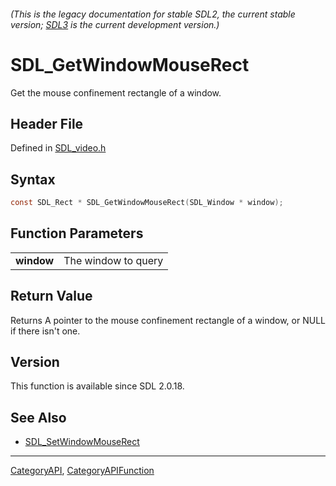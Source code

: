 ###### (This is the legacy documentation for stable SDL2, the current stable version; [SDL3](https://wiki.libsdl.org/SDL3/) is the current development version.)
# SDL_GetWindowMouseRect

Get the mouse confinement rectangle of a window.

## Header File

Defined in [SDL_video.h](https://github.com/libsdl-org/SDL/blob/SDL2/include/SDL_video.h)

## Syntax

```c
const SDL_Rect * SDL_GetWindowMouseRect(SDL_Window * window);

```

## Function Parameters

|                |                     |
| -------------- | ------------------- |
| **window**     | The window to query |

## Return Value

Returns A pointer to the mouse confinement rectangle of a window, or NULL
if there isn't one.

## Version

This function is available since SDL 2.0.18.

## See Also

* [SDL_SetWindowMouseRect](SDL_SetWindowMouseRect)

----
[CategoryAPI](CategoryAPI), [CategoryAPIFunction](CategoryAPIFunction)

